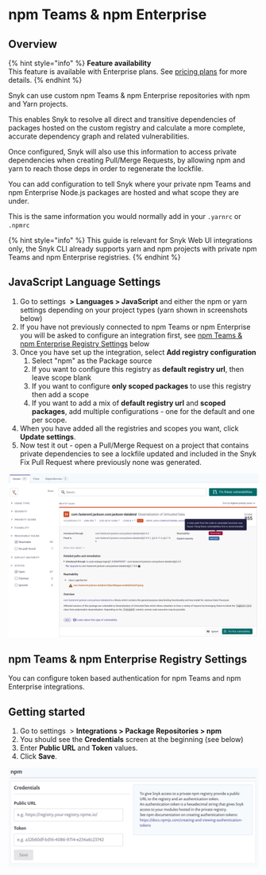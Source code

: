 # npm Teams & npm Enterprise

## O**verview**

{% hint style="info" %}
**Feature availability**\
This feature is available with Enterprise plans. See [pricing plans](https://snyk.io/plans/) for more details.
{% endhint %}

Snyk can use custom npm Teams & npm Enterprise repositories with npm and Yarn projects.

This enables Snyk to resolve all direct and transitive dependencies of packages hosted on the custom registry and calculate a more complete, accurate dependency graph and related vulnerabilities.

Once configured, Snyk will also use this information to access private dependencies when creating Pull/Merge Requests, by allowing npm and yarn to reach those deps in order to regenerate the lockfile.

You can add configuration to tell Snyk where your private npm Teams and npm Enterprise Node.js packages are hosted and what scope they are under.

This is the same information you would normally add in your `.yarnrc` or `.npmrc`

{% hint style="info" %}
This guide is relevant for Snyk Web UI integrations only, the Snyk CLI already supports yarn and npm projects with private npm Teams and npm Enterprise registries.
{% endhint %}

## JavaScript Language Settings

1. Go to settings <img src="../../.gitbook/assets/cog_icon.png" alt="" data-size="line"> **> Languages > JavaScript** and either the npm or yarn settings depending on your project types (yarn shown in screenshots below)
2. If you have not previously connected to npm Teams or npm Enterprise you will be asked to configure an integration first, see [npm Teams & npm Enterprise Registry Settings](npm-teams-and-npm-enterprise-for-npms.md) below
3. Once you have set up the integration, select **Add registry configuration**
   1. Select "npm" as the Package source
   2. If you want to configure this registry as **default registry url**, then leave scope blank
   3. If you want to configure **only scoped packages** to use this registry then add a scope
   4. If you want to add a mix of **default registry url** and **scoped packages**, add multiple configurations - one for the default and one per scope.
4. When you have added all the registries and scopes you want, click **Update settings**.
5. Now test it out - open a Pull/Merge Request on a project that contains private dependencies to see a lockfile updated and included in the Snyk Fix Pull Request where previously none was generated.

![](<../../.gitbook/assets/image (34) (2).png>)

## npm Teams & npm Enterprise Registry Settings

You can configure token based authentication for npm Teams and npm Enterprise integrations.

## Getting started

1. Go to settings <img src="../../.gitbook/assets/cog_icon.png" alt="" data-size="line"> > **Integrations > Package Repositories > npm**
2. You should see the **Credentials** screen at the beginning (see below)
3. Enter **Public URL** and **Token** values.
4. Click **Save**.

![](<../../.gitbook/assets/image (35) (2) (1).png>)
